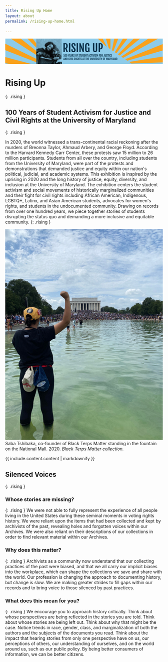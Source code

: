 ```yaml
---
title: Rising Up Home
layout: about
permalink: /rising-up-home.html

---
```

 
![Home header banner](objects/a_homepage_headline.png)

# Rising Up 
{: .rising }
## 100 Years of Student Activism for Justice and Civil Rights at the University of Maryland 
{: .rising }

In 2020, the world witnessed a trans-continental racial reckoning after the murders of Breonna Taylor, Ahmaud Arbery, and George Floyd. According to the Harvard Kennedy Carr Center, these protests saw 15 million to 26 million participants. Students from all over the country, including students from the University of Maryland, were part of the protests and demonstrations that demanded justice and equity within our nation's political, judicial, and academic systems. This exhibition is inspired by the uprising in 2020 and the long history of justice, equity, diversity, and inclusion at the University of Maryland. The exhibition centers the student activism and social movements of historically marginalized communities and their fight for civil rights including African American, Indigenous, LGBTQ+, Latinx, and Asian American students, advocates for women's rights, and students in the undocumented community. Drawing on records from over one hundred years, we piece together stories of students disrupting the status quo and demanding a more inclusive and equitable community.
{: .rising }

<div class="rising-box" markdown="1"> 
  <div class="rising-child" markdown="1"> 
  
  ![Saba Tshibaka, co-founder of Black Terps Matter standing in the fountain on the National Mall](objects/saba-photo-national-mall-1.jpg "Saba Tshibaka") 
  Saba Tshibaka, co-founder of Black Terps Matter standing in the fountain on the National Mall. 2020. _Black Terps Matter collection._
  
  </div>

  <div id="block" class="rising-child" markdown="1">
  {{ include.content.content | markdownify }}   
   
   ## Silenced Voices
  {: .rising }

  ### Whose stories are missing? 
  {: .rising }
  We were not able to fully represent the experience of all people living in the United States during these seminal moments in voting rights history. We were reliant upon the items that had been collected and kept by archivists of the past, revealing holes and forgotten voices within our Archives. We were also reliant on their descriptions of our collections in order to find relevant material within our Archives. 

  ### Why does this matter? 
  {: .rising }
  Archivists as a community now understand that our collecting practices of the past were biased, and that we all carry our implicit biases into the workplace, which can shape the collections we save and share with the world. Our profession is changing the approach to documenting history, but change is slow. We are making greater strides to fill gaps within our records and to bring voice to those silenced by past practices. 

  ### What does this mean for you?
  {: .rising }
  We encourage you to approach history critically. Think about whose perspectives are being reflected in the stories you are told. Think about whose stories are being left out. Think about why that might be the case. Notice trends in race, gender, class, and marginalization of both the authors and the subjects of the documents you read. Think about the impact that hearing stories from only one perspective have on us, our perceptions of others, our understanding of ourselves, and on the world around us, such as our public policy. By being better consumers of information, we can be better citizens.

  </div>
</div>

